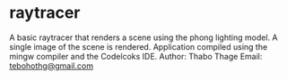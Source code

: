 # raytracer
A  basic raytracer that renders a scene using the phong lighting model.
A single image of the scene is rendered.
Application compiled using the mingw compiler and the Codelcoks IDE.
Author: Thabo Thage
Email: tebohothg@gmail.com

